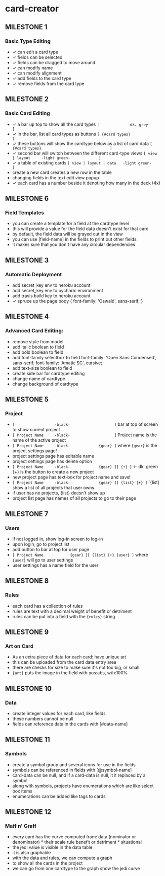 # card-creator



## MILESTONE 1
### Basic Type Editing
- ✓ can edit a card type
- ✓ fields can be selected
- ✓ fields can be dragged to move around
- ✓ can modify name
- ✓ can modify alignment
- ✓ add fields to the card type
- ✓ remove fields from the card type


## MILESTONE 2
### Basic Card Editing
- ✓ a bar up top to show all the card types
  `[             -dk. grey-                      ]`
- ✓ in the bar, list all card types as buttons
  `[ {#card types}                               ]`
- ✓ these buttons will show the cardtype below as a list of card data
  `[ {#card types}                               ]`
- ✓ second bar will switch between the different card-type views
  `[ view | layout     -light green-             ]`
- ✓ a table of existing cards
  `[ view | layout | data   -light green-        ]`
- create a new card creates a new row in the table
- changing fields in the text edit view popup
- ✓ each card has a number beside it denoting how many in the deck (4x)


## MILESTONE 6
### Field Templates
- you can create a template for a field at the cardtype level
- this will provide a value for the field data doesn't exist for that card
- by default, the field data will be grayed out in the view
- you can use [field-name] in the fields to print out other fields
- it makes sure that you don't have any circular dependencies


## MILESTONE 3
### Automatic Deployment
- add secret_key env to heroku account
- add secret_key env to pycharm environment
- add travis build key to heroku account
- ✓ spruce up the page
  <link href="https://fonts.googleapis.com/css?family=Oswald" rel="stylesheet">
  body { font-family: 'Oswald', sans-serif; }


## MILESTONE 4
### Advanced Card Editing:
- remove style from model
- add italic boolean to field
- add bold boolean to field
- add font-family selectbox to field
    <link href="https://fonts.googleapis.com/css?family=Amatic+SC:700|Open+Sans+Condensed:300" rel="stylesheet">
    font-family: 'Open Sans Condensed', sans-serif;
    font-family: 'Amatic SC', cursive;
- add text-size boolean to field
- create side bar for cardtype editing
- change name of cardtype
- change background of cardtype


## MILESTONE 5
### Project
- `[                  -black-                    ]`
  bar at top of screen to show current project
- `[ Project Name     -black-                    ]`
  Project name is the name of the active project
- `[ Project Name     -black-             {gear} ]`
  where `{gear}` is the project settings page!
- project settings page has editable name
- project settings page has delete option
- `[ Project Name     -black-             {gear} ][ {+} ]` <- dk. green
  {+} is the button to create a new project
- new project page has text-box for project name and save!
- `[ Project Name     -black-             {gear} ][ {list} {+} ]`
  `{list} show a list of all projects that user owns
- if user has no projects, {list} doesn't show up
- project list page has names of all projects to go to their page


## MILESTONE 7
### Users
- if not logged in, show log-in screen to log-in
- upon login, go to project list
- add button to bar at top for user page
- `[ Project Name            {gear} ][ {list} {+} {user} ]`
  where `{user}` will go to user settings
- user settings has a name field for the user


## MILESTONE 8
### Rules
- each card has a collection of rules
- rules are text with a decimal weight of benefit or detriment
- rules can be put into a field with the `{rules}` string


## MILESTONE 9
### Art on Card
- As an extra piece of data for each card: have unique art
- this can be uploaded from the card data entry area
- there are checks for size to make sure it's not too big, or small
- `{art}` puts the image in the field with pos:abs, w/h:100%


## MILESTONE 10
### Data
- create integer values for each card, like fields
- these numbers cannot be null
- fields can reference data in the cards with [#data-name]


## MILESTONE 11
### Symbols
- create a symbol group and several icons for use in the fields
- symbols can be referenced in fields with [@symbol-name]
- card-data can be null, and if a card-data is null, it it replaced by a symbol
- along with symbols, projects have enumerations which are like select box items
- enumerations can be added like tags to cards


## MILESTONE 12
### Maff n' Graff
- every card has the curve computed from:
   data (nominator or denominator) * their scale
   rule benefit or detriment * situational
- the jedi value is visible in the data table
- it is also graphable
- with the data and rules, we can compute a graph
- to show all the cards in the project
- we can go from one cardtype to the graph show the jedi curve
